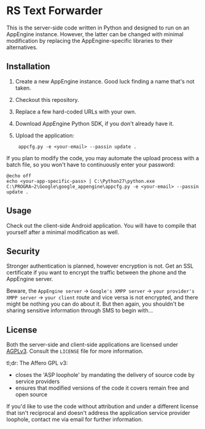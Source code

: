 # RS Text Forwarder

This is the server-side code written in Python and designed to run on an AppEngine instance. However, the latter can be changed with minimal modification by replacing the AppEngine-specific libraries to their alternatives.

## Installation

1. Create a new AppEngine instance. Good luck finding a name that's not taken.
2. Checkout this repository.
3. Replace a few hard-coded URLs with your own.
4. Download AppEngine Python SDK, if you don't already have it.
5. Upload the application:

        appcfg.py -e <your-email> --passin update .

If you plan to modify the code, you may automate the upload process with a batch file, so you won't have to continuously enter your password:

    @echo off
    echo <your-app-specific-pass> | C:\Python27\python.exe C:\PROGRA~2\Google\google_appengine\appcfg.py -e <your-email> --passin update .

## Usage

Check out the client-side Android application. You will have to compile that yourself after a minimal modification as well.

## Security

Stronger authentication is planned, however encryption is not. Get an SSL certificate if you want to encrypt the traffic between the phone and the AppEngine server.

Beware, the `AppEngine server` -> `Google's XMPP server` -> `your provider's XMPP server` -> `your client` route and vice versa is not encrypted, and there might be nothing you can do about it. But then again, you shouldn't be sharing sensitive information through SMS to begin with...

## License

Both the server-side and client-side applications are licensed under [AGPLv3](http://en.wikipedia.org/wiki/Affero_General_Public_License). Consult the `LICENSE` file for more information.

tl;dr: The Affero GPL v3:

- closes the 'ASP loophole' by mandating the delivery of source code by service providers
- ensures that modified versions of the code it covers remain free and open source

If you'd like to use the code without attribution and under a different license that isn't reciprocal and doesn't address the application service provider loophole, contact me via email for further information.